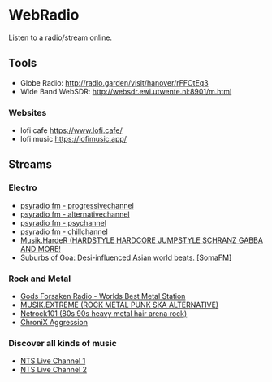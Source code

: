 # WebRadio

Listen to a radio/stream online.

## Tools

- Globe Radio: <http://radio.garden/visit/hanover/rFFOtEq3>
- Wide Band WebSDR: <http://websdr.ewi.utwente.nl:8901/m.html>

### Websites

- lofi cafe <https://www.lofi.cafe/>
- lofi music <https://lofimusic.app/>

## Streams

### Electro

- [psyradio fm - progressivechannel](http://streamer.psyradio.org:8010 "http://streamer.psyradio.org:8010")
- [psyradio fm - alternativechannel](http://streamer.psyradio.org:8040 "http://streamer.psyradio.org:8040")
- [psyradio fm - psychannel](http://streamer.psyradio.org:8030 "http://streamer.psyradio.org:8030")
- [psyradio fm - chillchannel](http://streamer.psyradio.org:8020 "http://streamer.psyradio.org:8020")
- [Musik.HardeR (HARDSTYLE HARDCORE JUMPSTYLE SCHRANZ GABBA AND MORE!](http://harder-high.rautemusik.fm "http://harder-high.rautemusik.fm")
- [Suburbs of Goa: Desi-influenced Asian world beats. [SomaFM]](http://voxsc1.somafm.com:8850 "http://voxsc1.somafm.com:8850")

### Rock and Metal

- [Gods Forsaken Radio - Worlds Best Metal Station](http://usa3-vn.mixstream.net:8922 "http://usa3-vn.mixstream.net:8922")
- [MUSIK.EXTREME (ROCK METAL PUNK SKA ALTERNATIVE)](http://extreme-high.rautemusik.fm "http://extreme-high.rautemusik.fm")
- [Netrock101 (80s 90s heavy metal hair arena rock)](http://76.73.107.66:8418 "http://76.73.107.66:8418")
- [ChroniX Aggression](ttp://scfire-mtc-aa04.stream.aol.com/stream/1039 "ttp://scfire-mtc-aa04.stream.aol.com/stream/1039")

### Discover all kinds of music

- [NTS Live Channel 1](http://listen2.ntslive.co.uk/listen.pls "(ttp://listen2.ntslive.co.uk/listen.pls")
- [NTS Live Channel 2](http://stream-relay-geo.ntslive.net/stream2 "http://stream-relay-geo.ntslive.net/stream2")
